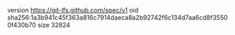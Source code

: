 version https://git-lfs.github.com/spec/v1
oid sha256:1a3b941c45f363a816c7914daeca8a2b92742f6c134d7aa6cd8f35500f430b70
size 32824
